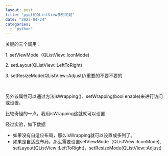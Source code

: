 ```yaml
---
layout: post
title: "pyqt的QListView多列问题"
date: "2023-04-24"
categories: 
  - "python"
---
```


关键的三个调用：

1\. setViewMode（QListView::IconMode)

2\. setLayout(QListView::LeftToRight)

3\. setResizeMode(QListView::Adjust)//重要的不要不要的

 

另外该属性可以通过方法isWrapping()、setWrapping(bool enable)来进行访问或设置。

比较奇怪的一点，我用isWrapping这就就可以设置

经过实验，如下数据

- 如果没有自适应布局，那么isWrapping就可以设置成多列了。
- 如果是自适应布局，那么需要设置setViewMode（QListView::IconMode), setLayout(QListView::LeftToRight)，setResizeMode(QListView::Adjust)
